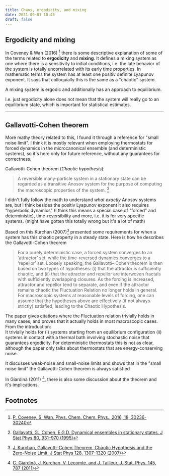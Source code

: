 ```yaml
---
title: Chaos, ergodicity, and mixing
date: 2021-09-01 10:45
draft: false
---
```


## Ergodicity and mixing

In Coveney & Wan (2016) [^coveney_2016] there is some descriptive explanation of some of the terms related to **ergodicity** and **mixing**.
It defines a mixing system as one where there is a sensitivity to initial conditions, i.e. the late behavior of the system is totally uncorrelated with its early time properties.
In mathematic terms the system has at least one positiv definite Lyapunov exponent.
It says that colloquially this is the same as a "chaotic" system.

A mixing system is ergodic and additionally has an approach to equilibrium.

I.e. just ergodicity alone does not mean that the system will really go to an equilibrium state, which is important for statistical estimates.

---

## Gallavotti-Cohen theorem

More mathy theory related to this, I found it through a reference for "small noise limit".
I think it is mostly relevant when employing thermostats for forced dynamics in the microcanonical ensemble (and deterministic systems), so it's here only for future reference, without any guarantees for correctness.


Gallavotti-Cohen theorem (*Chaotic hypothesis*):
> A reversible many-particle system in a stationary state can be regarded as a transitive Anosov system for the purpose of computing the macroscopic properties of the system. [^gallavotti_1995]

I didn't fully follow the math to understand *what exactly* Anosov systems are, but I think besides the positiv Lyapunov exponent it also requires "hyperbolic dynamics" (I think this means a special case of "forced" and deterministic), time-reversibility and more, i.e. it is for very specific systems. (might have gotten this totally wrong but it's a lot of math)


Based on this Kurchan (2007)[^kurchan_2007] presented some requirements for when a system has this chaotic property in a steady state. Here is how he describes the Gallavotti-Cohen theorem
> For a purely deterministic case, a forced system converges to an ‘attractor’ set, while the time-reversed dynamics converges to a ‘repellor’ set.
> Loosely speaking, the Gallavotti– Cohen theorem is then based on two types of hypotheses:
> (i) that the attractor is sufficiently chaotic, and (ii) that the attractor and repellor are interwoven fractals with sufficiently overlapping closures. As the forcing is increased, attractor and repellor tend to separate, and even if the attractor remains chaotic the Fluctuation Relation no longer holds in general.
> For macroscopic systems at reasonable levels of forcing, one can assume that the hypotheses  above are effectively (if not always strictly) satisfied, leading to the Chaotic Hypothesis.


The paper gives citations where the Fluctuation relation trivially holds in many cases, and proves that it actually holds in most macroscopic cases. From the introduction:\
It trivially holds for (i) systems starting from an equilibrium configuration (ii) systems in contact with a thermal
bath involving stochastic noise that guarantees ergodicity.
For deterministic thermostats this is not as clear, although the paper only talks about thermostats that are energy-conserving noise.

It discusses weak-noise and small-noise limits and shows that in the "small noise limit" the Gallavotti-Cohen theorem is always satisfied

In Giardinà (2011) [^giardina_2011], there is also some discussion about the theorem and it's implications.



## Footnotes

[^coveney_2016]: [P. Coveney, S. Wan, Phys. Chem. Chem. Phys., 2016, 18, 30236-30240](https://doi.org/10.1039/C6CP02349E)
[^gallavotti_1995]: [Gallavotti, G., Cohen, E.G.D. Dynamical ensembles in stationary states. J Stat Phys 80, 931–970 (1995)](https://doi.org/10.1007/BF02179860)
[^kurchan_2007]: [J. Kurchan, Gallavotti–Cohen Theorem, Chaotic Hypothesis and the Zero-Noise Limit. J Stat Phys 128, 1307–1320 (2007)](https://doi.org/10.1007/s10955-007-9368-z)
[^giardina_2011]: [C. Giardinà, J. Kurchan, V. Lecomte, and J. Tailleur, J. Stat. Phys. 145, 787 (2011)](https://link.springer.com/article/10.1007%2Fs10955-011-0350-4)

